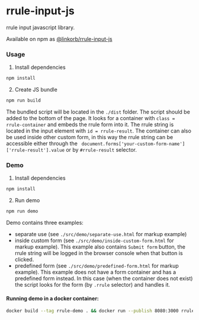 # rrule-input-js

rrule input javascript library.

Available on npm as [@linkorb/rrule-input-js](https://www.npmjs.com/package/@linkorb/rrule-input-js)

### Usage
1. Install dependencies

```sh
npm install
```

2. Create JS bundle

```sh
npm run build
```

The bundled script will be located in the `./dist` folder. The script should be added to the bottom of the page. It looks for a container with `class = rrule-container` and embeds the rrule form into it. The rrule string is located in the input element with `id = rrule-result`. The container can also be used inside other custom form, in this way the rrule string can be accessible either through the ` document.forms['your-custom-form-name']['rrule-result'].value` or by `#rrule-result` selector.

### Demo
1. Install dependencies

```sh
npm install
```

2. Run demo

```sh
npm run demo
```

Demo contains three examples:
- separate use (see `./src/demo/separate-use.html` for markup example)
- inside custom form (see `./src/demo/inside-custom-form.html` for markup example). This example also contains `Submit form` button, the rrule string will be logged in the browser console when that button is clicked.
- predefined form (see `./src/demo/predefined-form.html` for markup example). This example does not have a form container and has a predefined form instead. In this case (when the container does not exist) the script looks for the form (by `.rrule` selector) and handles it.

#### Running demo in a docker container:

```sh
docker build --tag rrule-demo . && docker run --publish 8080:3000 rrule-demo
```
